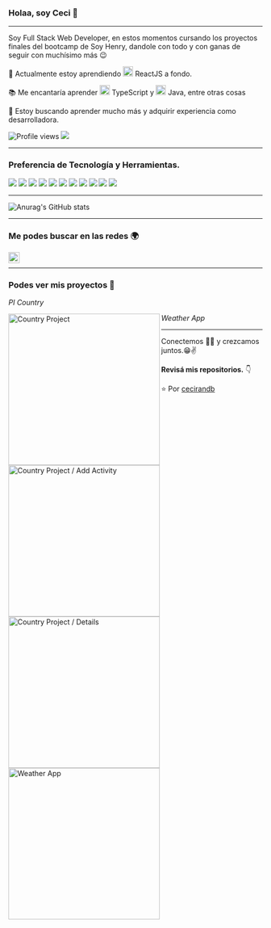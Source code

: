 ### Holaa, soy Ceci 👋

---

Soy Full Stack Web Developer, en estos momentos cursando los proyectos finales del bootcamp de Soy Henry, dandole con todo y con ganas de seguir con muchísimo más :wink:
 
 🌱 Actualmente estoy aprendiendo <img src="https://user-images.githubusercontent.com/87193132/149214743-dc378fc7-f431-4cf0-81df-5df97f483939.png" width="20px"> ReactJS a fondo.
 
 :books: Me encantaría aprender <img src="https://user-images.githubusercontent.com/87193132/149215029-5a2bf3e2-f868-4e5b-a1bc-f123a5be9093.png" width="20px"> TypeScript y <img src="https://user-images.githubusercontent.com/87193132/149215324-de19b4e2-ea2c-4729-97dc-96d216499d48.png" width="20px"> Java, entre otras cosas
 
 🤔 Estoy buscando aprender mucho más y adquirir experiencia como desarrolladora.


![Profile views](https://gpvc.arturio.dev/cecirandb)  <img src="https://img.shields.io/github/followers/cecirandb?label=Follow" style=" float:left, margin-right:10px" />


---


### Preferencia de Tecnología y Herramientas.

<img src = "https://img.shields.io/badge/-HTML5-E34F26?style=flat&logo=html5&logoColor=white"> <img src = "https://img.shields.io/badge/-CSS3-1572B6?style=flat&logo=css3&logoColor=white">
<img src="https://img.shields.io/badge/-JavaScript-eed718?style=flat&logo=javascript&logoColor=ffffff">
<img src="https://img.shields.io/badge/-Sass-cc6699?style=flat&logo=sass&logoColor=ffffff">
<img src="https://img.shields.io/badge/-React-000000?style=flat&logo=react&logoColor=00c8ff">
<img src="https://img.shields.io/badge/-MySQL-F29111?style=flat&logo=mysql&logoColor=FFFFFF">
<img src="https://img.shields.io/badge/-Express.js-787878?style=flat">
<img src="https://img.shields.io/badge/-Node.js-3C873A?style=flat&logo=Node.js&logoColor=white">
<img src="http://img.shields.io/badge/-Git-F1502F?style=flat&logo=git&logoColor=FFFFFF">
<img src="http://img.shields.io/badge/-Github-000000?style=flat&logo=github&logoColor=FFFFFF">
<img src="http://img.shields.io/badge/-VS%20Code-007ACC?style=flat&logo=visual%20studio%20code&logoColor=white">

---

![Anurag's GitHub stats](https://github-readme-stats.vercel.app/api?username=cecirandb&theme=ayu-mirage=true)

---


### Me podes buscar en las redes 🌍
[<img align="left" alt="Cecilia Cuello | LinkedIn" width="22px" src="https://cdn.jsdelivr.net/npm/simple-icons@v3/icons/linkedin.svg" />][linkedin]

<br/>


---
### Podes ver mis proyectos :loudspeaker: 

*PI Country*

<img align="left" alt="Country Project" width="300px" src="https://user-images.githubusercontent.com/87193132/149218993-2a572962-64f5-4dc2-a454-76d96f52a321.png" >

<img align="left" alt="Country Project / Add Activity" width="300px" src="https://user-images.githubusercontent.com/87193132/149219203-8bfe4ff2-02b9-45c7-83f9-4999c218467a.png" >

<img align="left" alt="Country Project / Details" width="300px" src="https://user-images.githubusercontent.com/87193132/149219379-f7cb876b-288e-4b9e-a19a-ef34784bf27d.png" >

*Weather App*

<img align="left" alt="Weather App" width="300px" src="https://user-images.githubusercontent.com/87193132/149218571-a4e8aff0-e111-464e-9537-f7a5bc30b55a.png">

---

Conectemos 👨‍💻 y crezcamos juntos.😁✌

**Revisá mis repositorios.** 👇

:star: Por [cecirandb](https://github.com/cecirandb)

[twitter]: https://twitter.com/cecirandb
[instagram]: https://www.instagram.com/cecirandb/
[linkedin]: https://www.linkedin.com/in/cecilia-cuello/
